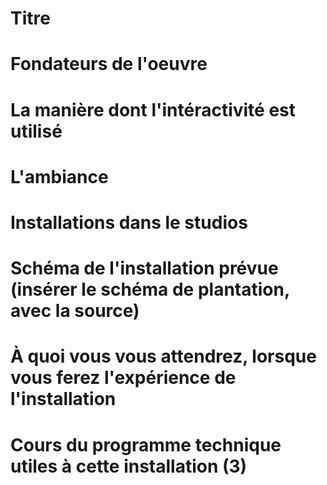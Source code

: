 # Titre


# Fondateurs de l'oeuvre


# La manière dont l'intéractivité est utilisé


# L'ambiance


# Installations dans le studios 


# Schéma de l'installation prévue (insérer le schéma de plantation, avec la source)


# À quoi vous vous attendrez, lorsque vous ferez l'expérience de l'installation


# Cours du programme technique utiles à cette installation (3)

